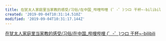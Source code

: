 ```yaml
---
title: 在犹太人家庭里当家教的感受/习俗/在中国_哔哩哔哩 (゜-゜)つロ 干杯~-bilibili
created: '2019-09-04T10:31:14.510Z'
modified: '2019-09-04T10:31:17.144Z'
---
```


[在犹太人家庭里当家教的感受/习俗/在中国_哔哩哔哩 (゜-゜)つロ 干杯~-bilibili](https://www.bilibili.com/video/av32387094/)


